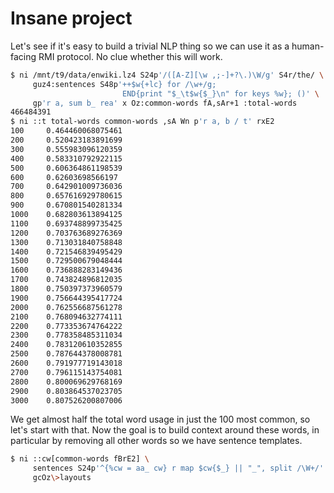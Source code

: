 # Insane project
Let's see if it's easy to build a trivial NLP thing so we can use it as a
human-facing RMI protocol. No clue whether this will work.

```sh
$ ni /mnt/t9/data/enwiki.lz4 S24p'/([A-Z][\w ,;-]+?\.)\W/g' S4r/the/ \
     guz4:sentences S48p'++$w{+lc} for /\w+/g;
                         END{print "$_\t$w{$_}\n" for keys %w}; ()' \
     gp'r a, sum b_ rea' x Oz:common-words fA,sAr+1 :total-words
466484391
$ ni ::t total-words common-words ,sA Wn p'r a, b / t' rxE2
100     0.464460068075461
200     0.520423183891699
300     0.555983096120359
400     0.583310792922115
500     0.606364861198539
600     0.62603698566197
700     0.642901009736036
800     0.657616929780615
900     0.670801540281334
1000    0.682803613894125
1100    0.693748899735425
1200    0.703763689276369
1300    0.713031840758848
1400    0.721546839495429
1500    0.729500679048444
1600    0.736888283149436
1700    0.743824896812035
1800    0.750397373960579
1900    0.756644395417724
2000    0.762556687561278
2100    0.768094632774111
2200    0.773353674764222
2300    0.778358485311034
2400    0.783120610352855
2500    0.787644378008781
2600    0.791977719143018
2700    0.796115143754081
2800    0.800069629768169
2900    0.803864537023705
3000    0.807526200807006
```

We get almost half the total word usage in just the 100 most common, so let's
start with that. Now the goal is to build context around these words, in
particular by removing all other words so we have sentence templates.

```sh
$ ni ::cw[common-words fBrE2] \
     sentences S24p'^{%cw = aa_ cw} r map $cw{$_} || "_", split /\W+/' \
     gcOz\>layouts
```
